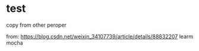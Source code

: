 # test
copy from other peroper

from: https://blog.csdn.net/weixin_34107739/article/details/88832207
learm mocha

